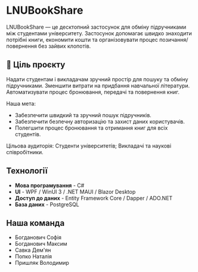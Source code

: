 # LNUBookShare

LNUBookShare — це десктопний застосунок для обміну підручниками між студентами університету.
Застосунок допомагає швидко знаходити потрібні книги, економити кошти та організовувати процес позичання/повернення без зайвих клопотів.

## 🎯 Ціль проєкту

Надати студентам і викладачам зручний простір для пошуку та обміну підручниками.
Зменшити витрати на придбання навчальної літератури.
Автоматизувати процес бронювання, передачі та повернення книг.

Наша мета:
- Забезпечити швидкий та зручний пошук підручників.
- Забезпечити безпечну авторизацію та захист даних користувачів.
- Полегшити процес бронювання та отримання книг для всіх студентів.

Цільова аудиторія:
Студенти університетів;
Викладачі та наукові співробітники.

## Технології

- **Мова програмування** - C#
- **UI** - WPF / WinUI 3 / .NET MAUI / Blazor Desktop
- **Доступ до даних** - Entity Framework Core / Dapper / ADO.NET
- **База даних** - PostgreSQL
 
## Наша команда
- Богданович Софія
- Богданович Максим
- Савка Дем'ян
- Попко Наталія
- Пришляк Володимир
